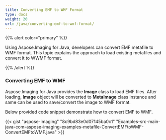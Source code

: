 ```yaml
---
title: Converting EMF to WMF Format
type: docs
weight: 20
url: /java/converting-emf-to-wmf-format/
---
```


{{% alert color="primary" %}} 

Using Aspose.Imaging for Java, developers can convert EMF metafile to WMF format. This topic explains the approach to load existing metafiles and convert it to WWMF format.

{{% /alert %}} 
### **Converting EMF to WMF**
Aspose.Imaging for Java provides the **Image** class to load EMF files. After loading, **Image** object will be converted to **MetaImage** class instance and same can be used to save/convert the image to WMF format.

Below provided code snippet demonstrate how to convert EMF to WMF.

{{< gist "aspose-imaging" "8c9bd83e0d07145ba0c1" "Examples-src-main-java-com-aspose-imaging-examples-metafile-ConvertEMFtoWMF-ConvertEMFtoWMF.java" >}}

